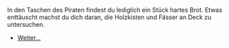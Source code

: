 <!-- Piratenschiff -->

In den Taschen des Piraten findest du lediglich ein Stück hartes Brot. Etwas enttäuscht machst du dich daran, die Holzkisten und Fässer an Deck zu untersuchen.

- [Weiter...](84)